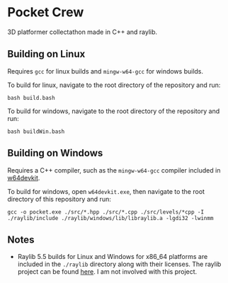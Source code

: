 # Pocket Crew
3D platformer collectathon made in C++ and raylib.

## Building on Linux
Requires ``gcc`` for linux builds and ``mingw-w64-gcc`` for windows builds.

To build for linux, navigate to the root directory of the repository and run:
```
bash build.bash
```
To build for windows, navigate to the root directory of the repository and run:
```
bash buildWin.bash
```

## Building on Windows
Requires a C++ compiler, such as the ``mingw-w64-gcc`` compiler included in [w64devkit](https://github.com/skeeto/w64devkit).

To build for windows, open ``w64devkit.exe``, then navigate to the root directory of this repository and run:
```
gcc -o pocket.exe ./src/*.hpp ./src/*.cpp ./src/levels/*cpp -I ./raylib/include ./raylib/windows/lib/libraylib.a -lgdi32 -lwinmm
```

## Notes
- Raylib 5.5 builds for Linux and Windows for x86_64 platforms are included in the ``./raylib`` directory along with their licenses. The raylib project can be found [here](https://github.com/raysan5/raylib). I am not involved with this project.